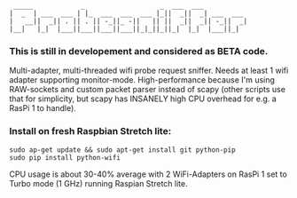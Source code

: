 ```                                                         
 _____            _                   _  ___  ___
|  _  | ___  ___ | |_  ___  ___  ___ |_||  _||  _| ___  ___ 
|   __||  _|| . || . || -_||_ -||   || ||  _||  _|| -_||  _|
|__|   |_|  |___||___||___||___||_|_||_||_|  |_|  |___||_|
```
### This is still in developement and considered as BETA code. ###

Multi-adapter, multi-threaded wifi probe request sniffer. Needs at least 1 wifi adapter supporting monitor-mode.
High-performance because I'm using RAW-sockets and custom packet parser instead of scapy (other scripts use that for simplicity, but scapy has INSANELY high CPU overhead for e.g. a RasPi 1 to handle).

### Install on fresh Raspbian Stretch lite: ###

```
sudo ap-get update && sudo apt-get install git python-pip
sudo pip install python-wifi
```

CPU usage is about 30-40% average with 2 WiFi-Adapters on RasPi 1 set to Turbo mode (1 GHz) running Raspian Stretch lite.
